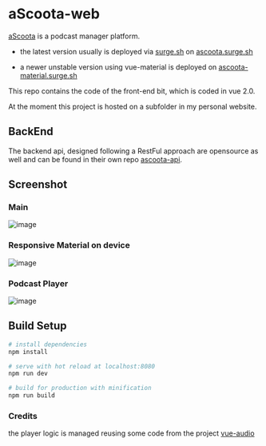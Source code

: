 # aScoota-web
[aScoota](https://www.vikkio.it/ascootaweb) is a podcast manager platform.

- the latest version usually is deployed via [surge.sh](https://surge.sh) on [ascoota.surge.sh](https://ascoota.surge.sh)

- a newer unstable version using vue-material is deployed on [ascoota-material.surge.sh](https://ascoota-material.surge.sh)

This repo contains the code of the front-end bit, which is coded in vue 2.0.

At the moment this project is hosted on a subfolder in my personal website.

## BackEnd
The backend api, designed following a RestFul approach are opensource as well and can be found in their own repo
[ascoota-api](https://github.com/vikkio88/ascoota-api).

## Screenshot
### Main
![image](https://cloud.githubusercontent.com/assets/248805/22404047/35a4ac08-e620-11e6-8ed0-70ee99566ec2.png)
### Responsive Material on device
![image](https://cloud.githubusercontent.com/assets/248805/22404060/a023dc8e-e620-11e6-9c59-878ddf6d264e.png)
### Podcast Player
![image](https://cloud.githubusercontent.com/assets/248805/22404067/c7950ef0-e620-11e6-8449-db865bbe37b4.png)


## Build Setup

``` bash
# install dependencies
npm install

# serve with hot reload at localhost:8080
npm run dev

# build for production with minification
npm run build
```

### Credits
the player logic is managed reusing some code from the project [vue-audio](https://github.com/hilongjw/vue-audio)

